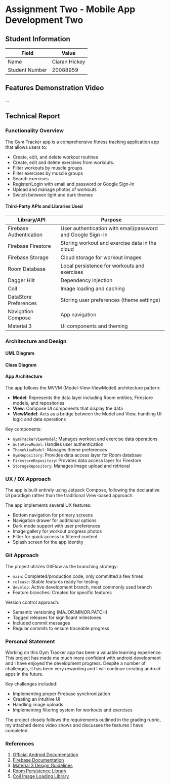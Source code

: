 # Assignment Two - Mobile App Development Two

## Student Information

| Field          | Value         |
| -------------- | ------------- |
| Name           | Ciaran Hickey |
| Student Number | 20088959      |

## Features Demonstration Video
...

## Technical Report

### Functionality Overview

The Gym Tracker app is a comprehensive fitness tracking application app that allows users to:

- Create, edit, and delete workout routines
- Create, edit and delete exercises from workouts.
- Filter workouts by muscle groups
- Filter exercises by muscle groups
- Search exercises
- Register/Login with email and password or Google Sign-In
- Upload and manage photos of workouts
- Switch between light and dark themes

#### Third-Party APIs and Libraries Used

| Library/API | Purpose |
| ----------- | ------- |
| Firebase Authentication | User authentication with email/password and Google Sign-In |
| Firebase Firestore | Storing workout and exercise data in the cloud|
| Firebase Storage | Cloud storage for workout images |
| Room Database | Local persistence for workouts and exercises |
| Dagger Hilt | Dependency injection |
| Coil | Image loading and caching |
| DataStore Preferences | Storing user preferences (theme settings) |
| Navigation Compose | App navigation |
| Material 3 | UI components and theming |

### Architecture and Design

#### UML Diagram

#### Class Diagram

#### App Architecture

The app follows the MVVM (Model-View-ViewModel) architecture pattern:

- **Model**: Represents the data layer including Room entities, Firestore models, and repositories
- **View**: Compose UI components that display the data
- **ViewModel**: Acts as a bridge between the Model and View, handling UI logic and data operations

Key components:
- `GymTrackerViewModel`: Manages workout and exercise data operations
- `AuthViewModel`: Handles user authentication
- `ThemeViewModel`: Manages theme preferences
- `GymRepository`: Provides data access layer for Room database
- `FirestoreRepository`: Provides data access layer for Firestore
- `StorageRepository`: Manages image upload and retrieval

### UX / DX Approach

The app is built entirely using Jetpack Compose, following the declarative UI paradigm rather than the traditional View-based approach.

The app implements several UX features:
- Bottom navigation for primary screens
- Navigation drawer for additional options
- Dark mode support with user preferences
- Image gallery for workout progress photos
- Filter for quick access to filtered content
- Splash screen for the app identity

### Git Approach

The project utilizes GitFlow as the branching strategy:

- `main`: Completed/production code, only committed a few times
- `release`: Stable features ready for testing
- `develop`: Active development branch, most commonly used branch
- Feature branches: Created for specific features

Version control approach:
- Semantic versioning (MAJOR.MINOR.PATCH)
- Tagged releases for significant milestones
- Included commit messages
- Regular commits to ensure traceable progress

### Personal Statement

Working on this Gym Tracker app has been a valuable learning experience. This project has made me much more confident with android development and I have enjoyed the development progress. Despite a number of challenges, it has been very rewarding and I will continue creating android apps in the future.

Key challenges included:
- Implementing proper Firebase synchronization
- Creating an intuitive UI
- Handling image uploads
- Implementing filtering system for workouts and exercises

The project closely follows the requirements outlined in the grading rubric, my attached demo video shows and discusses the features I have completed.

### References

1. [Official Android Documentation](https://developer.android.com/jetpack/compose)
2. [Firebase Documentation](https://firebase.google.com/docs)
3. [Material 3 Design Guidelines](https://m3.material.io/)
4. [Room Persistence Library](https://developer.android.com/training/data-storage/room)
5. [Coil Image Loading Library](https://coil-kt.github.io/coil/)

